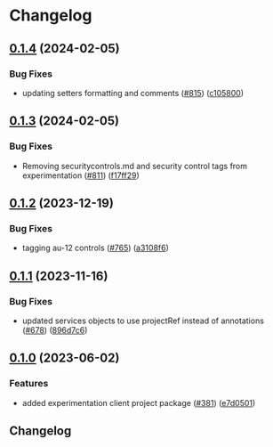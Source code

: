 # Changelog

## [0.1.4](https://github.com/GoogleCloudPlatform/pubsec-declarative-toolkit/compare/solutions/experimentation/client-project/0.1.3...solutions/experimentation/client-project/0.1.4) (2024-02-05)


### Bug Fixes

* updating setters formatting and comments ([#815](https://github.com/GoogleCloudPlatform/pubsec-declarative-toolkit/issues/815)) ([c105800](https://github.com/GoogleCloudPlatform/pubsec-declarative-toolkit/commit/c1058007aaa72b8ffbce000ef5575cc494db0e33))

## [0.1.3](https://github.com/GoogleCloudPlatform/pubsec-declarative-toolkit/compare/solutions/experimentation/client-project/0.1.2...solutions/experimentation/client-project/0.1.3) (2024-02-05)


### Bug Fixes

* Removing securitycontrols.md and security control tags from experimentation ([#811](https://github.com/GoogleCloudPlatform/pubsec-declarative-toolkit/issues/811)) ([f17ff29](https://github.com/GoogleCloudPlatform/pubsec-declarative-toolkit/commit/f17ff29a8ff5d3b0f5c955d5d1f8843ba0723829))

## [0.1.2](https://github.com/GoogleCloudPlatform/pubsec-declarative-toolkit/compare/solutions/experimentation/client-project/0.1.1...solutions/experimentation/client-project/0.1.2) (2023-12-19)


### Bug Fixes

* tagging au-12 controls ([#765](https://github.com/GoogleCloudPlatform/pubsec-declarative-toolkit/issues/765)) ([a3108f6](https://github.com/GoogleCloudPlatform/pubsec-declarative-toolkit/commit/a3108f696f3b51db5a95e69e76a0a3db49dc7bc6))

## [0.1.1](https://github.com/GoogleCloudPlatform/pubsec-declarative-toolkit/compare/solutions/experimentation/client-project/0.1.0...solutions/experimentation/client-project/0.1.1) (2023-11-16)


### Bug Fixes

* updated services objects to use projectRef instead of annotations ([#678](https://github.com/GoogleCloudPlatform/pubsec-declarative-toolkit/issues/678)) ([896d7c6](https://github.com/GoogleCloudPlatform/pubsec-declarative-toolkit/commit/896d7c6efeeb217faea15db6f39de825ceb17a6e))

## [0.1.0](https://github.com/GoogleCloudPlatform/pubsec-declarative-toolkit/compare/solutions/experimentation/client-project-v0.0.1...solutions/experimentation/client-project/0.1.0) (2023-06-02)


### Features

* added experimentation client project package ([#381](https://github.com/GoogleCloudPlatform/pubsec-declarative-toolkit/issues/381)) ([e7d0501](https://github.com/GoogleCloudPlatform/pubsec-declarative-toolkit/commit/e7d050190d18368e3b455ed24135300f1d20743a))

## Changelog

